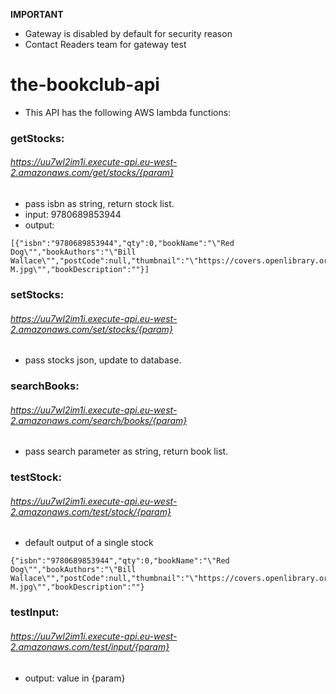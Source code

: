 **IMPORTANT**
- Gateway is disabled by default for security reason
- Contact Readers team for gateway test

# the-bookclub-api
- This API has the following AWS lambda functions:

### getStocks:
###### https://uu7wl2im1i.execute-api.eu-west-2.amazonaws.com/get/stocks/{param}
- pass isbn as string, return stock list.
- input: 9780689853944
- output:
```
[{"isbn":"9780689853944","qty":0,"bookName":"\"Red Dog\"","bookAuthors":"\"Bill Wallace\"","postCode":null,"thumbnail":"\"https://covers.openlibrary.org/b/id/437328-M.jpg\"","bookDescription":""}]
```

### setStocks:
###### https://uu7wl2im1i.execute-api.eu-west-2.amazonaws.com/set/stocks/{param}
- pass stocks json, update to database.

### searchBooks:
###### https://uu7wl2im1i.execute-api.eu-west-2.amazonaws.com/search/books/{param}
- pass search parameter as string, return book list.

### testStock:
###### https://uu7wl2im1i.execute-api.eu-west-2.amazonaws.com/test/stock/{param}
- default output of a single stock
```
{"isbn":"9780689853944","qty":0,"bookName":"\"Red Dog\"","bookAuthors":"\"Bill Wallace\"","postCode":null,"thumbnail":"\"https://covers.openlibrary.org/b/id/437328-M.jpg\"","bookDescription":""}
```

### testInput:
###### https://uu7wl2im1i.execute-api.eu-west-2.amazonaws.com/test/input/{param}
- output: value in {param}
